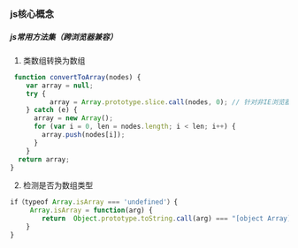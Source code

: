 ### js核心概念

##### js常用方法集（跨浏览器兼容）

1. 类数组转换为数组
``` js
 function convertToArray(nodes) {
    var array = null;
    try {
          array = Array.prototype.slice.call(nodes, 0); // 针对非IE浏览器
    } catch (e) {
      array = new Array();
      for (var i = 0, len = nodes.length; i < len; i++) {
        array.push(nodes[i]);
      }
    }
  return array;
}

```

2. 检测是否为数组类型
``` js
if（typeof Array.isArray === 'undefined'）{
     Array.isArray = function(arg) { 
        return  Object.prototype.toString.call(arg) === "[object Array]" 
    }
}

```

